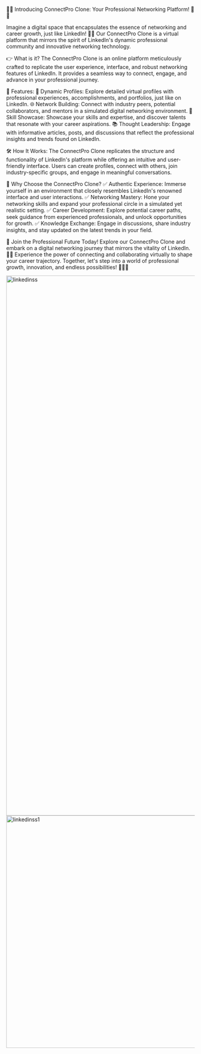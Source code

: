 🤝🌐 Introducing ConnectPro Clone: Your Professional Networking Platform! 🚀👥

Imagine a digital space that encapsulates the essence of networking and career growth, just like LinkedIn! 💼🌱 Our ConnectPro Clone is a virtual platform that mirrors the spirit of LinkedIn's dynamic professional community and innovative networking technology.

👉 What is it? The ConnectPro Clone is an online platform meticulously crafted to replicate the user experience, interface, and robust networking features of LinkedIn. It provides a seamless way to connect, engage, and advance in your professional journey.

🌟 Features: 👥 Dynamic Profiles: Explore detailed virtual profiles with professional experiences, accomplishments, and portfolios, just like on LinkedIn. 🌐 Network Building: Connect with industry peers, potential collaborators, and mentors in a simulated digital networking environment. 💼 Skill Showcase: Showcase your skills and expertise, and discover talents that resonate with your career aspirations. 📚 Thought Leadership: Engage with informative articles, posts, and discussions that reflect the professional insights and trends found on LinkedIn.

🛠️ How It Works: The ConnectPro Clone replicates the structure and functionality of LinkedIn's platform while offering an intuitive and user-friendly interface. Users can create profiles, connect with others, join industry-specific groups, and engage in meaningful conversations.

🔮 Why Choose the ConnectPro Clone? ✅ Authentic Experience: Immerse yourself in an environment that closely resembles LinkedIn's renowned interface and user interactions. ✅ Networking Mastery: Hone your networking skills and expand your professional circle in a simulated yet realistic setting. ✅ Career Development: Explore potential career paths, seek guidance from experienced professionals, and unlock opportunities for growth. ✅ Knowledge Exchange: Engage in discussions, share industry insights, and stay updated on the latest trends in your field.

🌈 Join the Professional Future Today! Explore our ConnectPro Clone and embark on a digital networking journey that mirrors the vitality of LinkedIn. 🚀👥 Experience the power of connecting and collaborating virtually to shape your career trajectory. Together, let's step into a world of professional growth, innovation, and endless possibilities! 💼🌐🤝


<img width="1440" alt="linkedinss" src="https://github.com/Ozgur32/LinkedIn-App/assets/121760057/bb04862e-efc8-4d4a-a199-2fb820e62cfa">

<img width="620" alt="linkedinss1" src="https://github.com/Ozgur32/LinkedIn-App/assets/121760057/86c6640e-4d07-4409-8058-0b4f3eb8ee7b">
